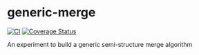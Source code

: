 # generic-merge

[![CI](https://github.com/jpedroh/generic-merge/actions/workflows/ci.yml/badge.svg)](https://github.com/jpedroh/generic-merge/actions/workflows/ci.yml)
[![Coverage Status](https://coveralls.io/repos/github/jpedroh/generic-merge/badge.svg)](https://coveralls.io/github/jpedroh/generic-merge)

An experiment to build a generic semi-structure merge algorithm
